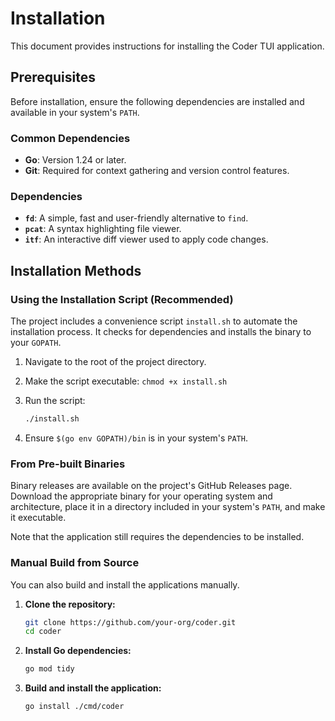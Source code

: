 # Installation

This document provides instructions for installing the Coder TUI application.

## Prerequisites

Before installation, ensure the following dependencies are installed and available in your system's `PATH`.

### Common Dependencies

- **Go**: Version 1.24 or later.
- **Git**: Required for context gathering and version control features.

### Dependencies

- **`fd`**: A simple, fast and user-friendly alternative to `find`.
- **`pcat`**: A syntax highlighting file viewer.
- **`itf`**: An interactive diff viewer used to apply code changes.

## Installation Methods

### Using the Installation Script (Recommended)

The project includes a convenience script `install.sh` to automate the installation process. It checks for dependencies and installs the binary to your `GOPATH`.

1.  Navigate to the root of the project directory.
2.  Make the script executable: `chmod +x install.sh`
3.  Run the script:
    ```sh
    ./install.sh
    ```

4.  Ensure `$(go env GOPATH)/bin` is in your system's `PATH`.

### From Pre-built Binaries

Binary releases are available on the project's GitHub Releases page. Download the appropriate binary for your operating system and architecture, place it in a directory included in your system's `PATH`, and make it executable.

Note that the application still requires the dependencies to be installed.

### Manual Build from Source

You can also build and install the applications manually.

1.  **Clone the repository:**
    ```sh
    git clone https://github.com/your-org/coder.git
    cd coder
    ```

2.  **Install Go dependencies:**
    ```sh
    go mod tidy
    ```

3.  **Build and install the application:**
    ```sh
    go install ./cmd/coder
    ```

